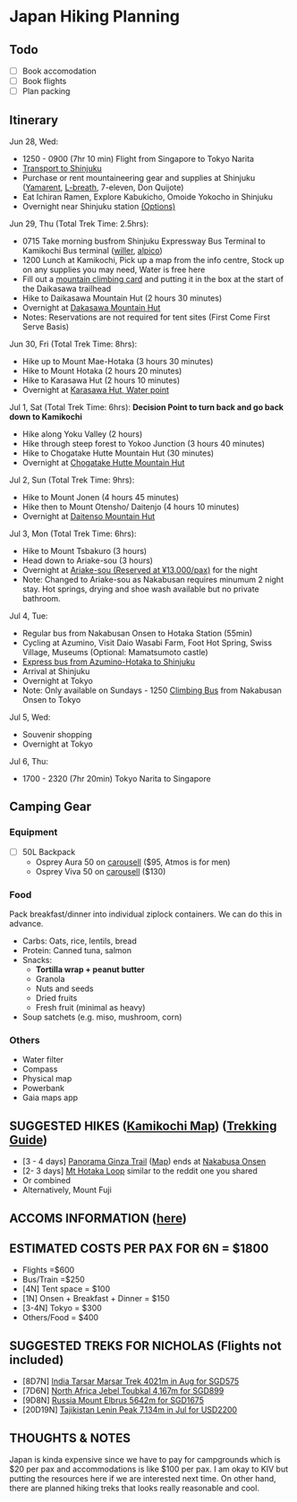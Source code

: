 # Japan Hiking Planning

## Todo

-   [ ] Book accomodation
-   [ ] Book flights
-   [ ] Plan packing

## Itinerary

Jun 28, Wed:

-   1250 - 0900 (7hr 10 min) Flight from Singapore to Tokyo Narita
-   [Transport to Shinjuku][nrt-to-shinjuku]
-   Purchase or rent mountaineering gear and supplies at Shinjuku ([Yamarent][yamarent], [L-breath][lbreath], 7-eleven, Don Quijote)
-   Eat Ichiran Ramen, Explore Kabukicho, Omoide Yokocho in Shinjuku
-   Overnight near Shinjuku station [(Options)][shinjuku-accoms]

Jun 29, Thu (Total Trek Time: 2.5hrs):

-   0715 Take morning busfrom Shinjuku Expressway Bus Terminal to Kamikochi Bus terminal ([willer][bus-kamikochi], [alpico][alpico])
-   1200 Lunch at Kamikochi, Pick up a map from the info centre, Stock up on any supplies you may need, Water is free here
-   Fill out a [mountain climbing card][trek-itinerary] and putting it in the box at the start of the Daikasawa trailhead
-   Hike to Daikasawa Mountain Hut (2 hours 30 minutes)
-   Overnight at [Dakasawa Mountain Hut][dakasawa]
-   Notes: Reservations are not required for tent sites (First Come First Serve Basis)

Jun 30, Fri (Total Trek Time: 8hrs):

-   Hike up to Mount Mae-Hotaka (3 hours 30 minutes)
-   Hike to Mount Hotaka (2 hours 20 minutes)
-   Hike to Karasawa Hut (2 hours 10 minutes)
-   Overnight at [Karasawa Hut, Water point][karasawa]

Jul 1, Sat (Total Trek Time: 6hrs):
**Decision Point to turn back and go back down to Kamikochi**

-   Hike along Yoku Valley (2 hours)
-   Hike through steep forest to Yokoo Junction (3 hours 40 minutes)
-   Hike to Chogatake Hutte Mountain Hut (30 minutes)
-   Overnight at [Chogatake Hutte Mountain Hut][chogatake]

Jul 2, Sun (Total Trek Time: 9hrs):

-   Hike to Mount Jonen (4 hours 45 minutes)
-   Hike then to Mount Otensho/ Daitenjo (4 hours 10 minutes)
-   Overnight at [Daitenso Mountain Hut][daiten-sou]

Jul 3, Mon (Total Trek Time: 6hrs):

-   Hike to Mount Tsbakuro (3 hours)
-   Head down to Ariake-sou (3 hours)
-   Overnight at [Ariake-sou (Reserved at ¥13,000/pax)][ariake-sou] for the night
-   Note: Changed to Ariake-sou as Nakabusan requires minumum 2 night stay. Hot springs, drying and shoe wash available but no private bathroom.

Jul 4, Tue:

-   Regular bus from Nakabusan Onsen to Hotaka Station (55min)
-   Cycling at Azumino, Visit Daio Wasabi Farm, Foot Hot Spring, Swiss Village, Museums (Optional: Mamatsumoto castle)
-   [Express bus from Azumino-Hotaka to Shinjuku][bus-hotaka]
-   Arrival at Shinjuku
-   Overnight at Tokyo
-   Note: Only available on Sundays - 1250 [Climbing Bus][climbing-bus] from Nakabusan Onsen to Tokyo

Jul 5, Wed:

-   Souvenir shopping
-   Overnight at Tokyo

Jul 6, Thu:

-   1700 - 2320 (7hr 20min) Tokyo Narita to Singapore

## Camping Gear

### Equipment

- [ ] 50L Backpack
  - Osprey Aura 50 on [carousell][aura 50] ($95, Atmos is for men)
  - Osprey Viva 50 on [carousell][viva-50] ($130)

### Food

Pack breakfast/dinner into individual ziplock containers. We can do this in advance.

-   Carbs: Oats, rice, lentils, bread
-   Protein: Canned tuna, salmon
-   Snacks:
    -   **Tortilla wrap + peanut butter**
    -   Granola
    -   Nuts and seeds
    -   Dried fruits
    -   Fresh fruit (minimal as heavy)
-   Soup satchets (e.g. miso, mushroom, corn)

### Others

-   Water filter
-   Compass
-   Physical map
-   Powerbank
-   Gaia maps app

## SUGGESTED HIKES ([Kamikochi Map][hike-map]) ([Trekking Guide][trek-guide])

-   \[3 - 4 days\] [Panorama Ginza Trail][panorama-ginza] ([Map][panorama-ginza-map]) ends at [Nakabusa Onsen][nakabusa-onsen]
-   \[2- 3 days\] [Mt Hotaka Loop][mt-hotaka] similar to the reddit one you shared
-   Or combined
-   Alternatively, Mount Fuji

## ACCOMS INFORMATION ([here][accom-info])

## ESTIMATED COSTS PER PAX FOR 6N = $1800

-   Flights =$600
-   Bus/Train =$250
-   \[4N\] Tent space = $100
-   \[1N\] Onsen + Breakfast + Dinner = $150
-   \[3-4N\] Tokyo = $300
-   Others/Food = $400

## SUGGESTED TREKS FOR NICHOLAS (Flights not included)

-   \[8D7N\] [India Tarsar Marsar Trek 4021m in Aug for SGD575][india-trek]
-   \[7D6N\] [North Africa Jebel Toubkal 4,167m for SGD899][north-africa-trek]
-   \[9D8N\] [Russia Mount Elbrus 5642m for SGD1675][russia-trek]
-   \[20D19N\] [Tajikistan Lenin Peak 7,134m in Jul for USD2200][tajikistan-trek]

## THOUGHTS & NOTES

Japan is kinda expensive since we have to pay for campgrounds which is $20 per pax and accommodations is like $100 per pax. I am okay to KIV but putting the resources here if we are interested next time. On other hand, there are planned hiking treks that looks really reasonable and cool.

[nrt-to-shinjuku]: https://tokyocheapo.com/travel/narita-to-shinjuku/
[shinjuku-accoms]: https://booking.com/b463dc7456153d
[yamarent]: https://www.yamarent.com/en?language=en
[lbreath]: https://goo.gl/maps/TC7o16L62ei5oeJ68
[dakasawa]: https://thejapanalps.com/en/mountain-hut/takesawagoya/
[karasawa]: https://thejapanalps.com/en/mountain-hut/karasawahyutte/
[chogatake]: https://thejapanalps.com/en/mountain-hut/chogatake/
[daiten-sou]: https://thejapanalps.com/en/mountain-hut/daitenso/
[ariake-sou]: https://www.enzanso.co.jp/ariakeso
[train-pass]: https://www.jreast.co.jp/e/eastpass_n/index.html
[train-bus]: https://www.alpico.co.jp/en/timetable/kamikochi/r-matsumoto-kamikochi/?utm_source=kamikochi.org&utm_medium=banner&utm_campaign=kamikochi_official_global
[bus-kamikochi]: https://willerexpress.com/en/bus_search/tokyo/all/nagano/kamikochi/ym_202306/day_28/?stockNumberMale=1&stockNumberFemale=1
[climbing-bus]: https://bus.maitabi.jp/tour_catsearch.html?departure=1&month=7&area=17&style=3&page=1
[bus-hotaka]: https://willerexpress.com/en/bus_search/nagano/azumino/tokyo/all/
[alpico]: http://sawayaka.alpico.co.jp/
[hike-map]: https://www.hikemasterjapan.com/_files/ugd/60507d_b5b49614a7f740b98684e04c7a4e462a.pdf?index=true
[trek-guide]: https://www.kamikochi.org/plan/trekking
[trek-itinerary]: https://www.pref.nagano.lg.jp/kankoki/smartphone/trekking.html
[panorama-ginza]: https://www.hikemasterjapan.com/panoramaginza
[panorama-ginza-map]: https://www.hikemasterjapan.com/panoramaginza?pgid=klt8yoam2-ea643086-d288-49eb-827a-1d623382ee00
[nakabusa-onsen]: https://thejapanalps.com/en/access-nakabusa/
[mt-hotaka]: https://www.hikemasterjapan.com/hotaka
[accom-info]: https://thejapanalps.com/en/cottage-hotel/cottage-camping/
[india-trek]: https://sgtrek.com/event/kashmir-tarsar-marsar-trek-2023/
[north-africa-trek]: https://sgtrek.com/event/climb-mt-toubkal-2023/
[russia-trek]: https://sgtrek.com/event/mt-elbrus-classic-south-route-2023/
[tajikistan-trek]: https://sgtrek.com/event/guided-expeditions-to-lenin-peak-2023/
[aura 50]: https://www.carousell.sg/p/osprey-aura-50-backpack-1099245763/
[viva-50]: https://www.carousell.sg/p/osprey-viva-50-pack-in-cool-blue-1219397561/